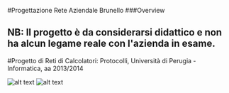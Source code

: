 #Progettazione Rete Aziendale Brunello
###Overview

## **NB:** Il progetto è da considerarsi didattico e non ha alcun legame reale con l'azienda in esame.

#Progetto di Reti di Calcolatori: Protocolli, Università di Perugia - Informatica, aa 2013/2014

![alt text](https://raw.githubusercontent.com/ScaccialaCoding/ReteAziendaleBrunello/master/Immagini/2014-05-14%2012.21.56.jpg "foglio1")
![alt text](https://raw.githubusercontent.com/ScaccialaCoding/ReteAziendaleBrunello/master/Immagini/2014-05-14%2012.22.04.jpg "foglio1")
